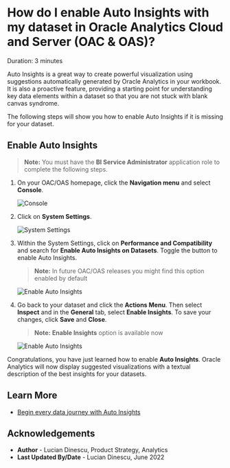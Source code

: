 # How do I enable Auto Insights with my dataset in Oracle Analytics Cloud and Server (OAC & OAS)?

Duration: 3 minutes

Auto Insights is a great way to create powerful visualization using suggestions automatically generated by Oracle Analytics in your workbook. It is also a proactive feature, providing a starting point for understanding key data elements within a dataset so that you are not stuck with blank canvas syndrome.

The following steps will show you how to enable Auto Insights if it is missing for your dataset.

[](youtube:QslACkL2pbY:large)

## Enable Auto Insights
  > **Note:** You must have the **BI Service Administrator** application role to complete the following steps.

1. On your OAC/OAS homepage, click the **Navigation menu** and select **Console**.

   ![Console](images/console.png)

2. Click on **System Settings**.

   ![System Settings](images/system-settings.png)  

3. Within the System Settings, click on **Performance and Compatibility** and search for **Enable Auto Insights on Datasets**. Toggle the button to enable Auto Insights.
      > **Note:** In future OAC/OAS releases you might find this option enabled by default

      ![Enable Auto Insights](images/enable-auto-insights.png)  


4. Go back to your dataset and click the **Actions Menu**. Then select **Inspect** and in the **General** tab, select **Enable Insights**. To save your changes, click **Save** and **Close**.
      > **Note:** **Enable Insights**  option is  available now

      ![Enable Auto Insights](images/dataset-enable-auto-insights.png)  


Congratulations, you have just learned how to enable **Auto Insights**. Oracle Analytics will now display suggested visualizations with a textual description of the best insights for your datasets.


## Learn More
* [Begin every data journey with Auto Insights](https://blogs.oracle.com/analytics/post/begin-every-data-journey-with-auto-insights)

## Acknowledgements
* **Author** - Lucian Dinescu, Product Strategy, Analytics
* **Last Updated By/Date** - Lucian Dinescu,  June 2022
